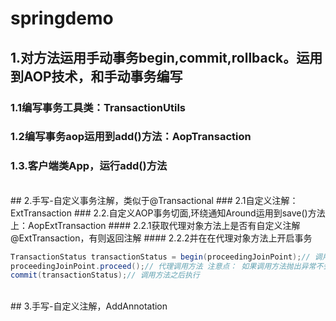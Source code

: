 # springdemo
## 1.对方法运用手动事务begin,commit,rollback。运用到AOP技术，和手动事务编写
### 1.1编写事务工具类：TransactionUtils
### 1.2编写事务aop运用到add()方法：AopTransaction
### 1.3.客户端类App，运行add()方法
<br/>
## 2.手写-自定义事务注解，类似于@Transactional
### 2.1自定义注解：ExtTransaction
### 2.2.自定义AOP事务切面,环绕通知Around运用到save()方法上：AopExtTransaction
#### 2.2.1获取代理对象方法上是否有自定义注解@ExtTransaction，有则返回注解
#### 2.2.2并在在代理对象方法上开启事务

```java
TransactionStatus transactionStatus = begin(proceedingJoinPoint);// 调用方法之前执行
proceedingJoinPoint.proceed();// 代理调用方法 注意点： 如果调用方法抛出异常不会执行后面代码
commit(transactionStatus);// 调用方法之后执行
```

<br/>
## 3.手写-自定义注解，AddAnnotation


